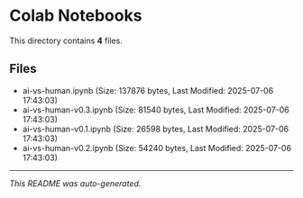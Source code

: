 # Colab Notebooks

This directory contains **4** files.

## Files

- ai-vs-human.ipynb (Size: 137876 bytes, Last Modified: 2025-07-06 17:43:03)
- ai-vs-human-v0.3.ipynb (Size: 81540 bytes, Last Modified: 2025-07-06 17:43:03)
- ai-vs-human-v0.1.ipynb (Size: 26598 bytes, Last Modified: 2025-07-06 17:43:03)
- ai-vs-human-v0.2.ipynb (Size: 54240 bytes, Last Modified: 2025-07-06 17:43:03)

---
*This README was auto-generated.*
